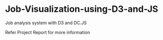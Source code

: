 # Job-Visualization-using-D3-and-JS
Job analysis system with D3 and DC.JS

Refer Project Report for more information
